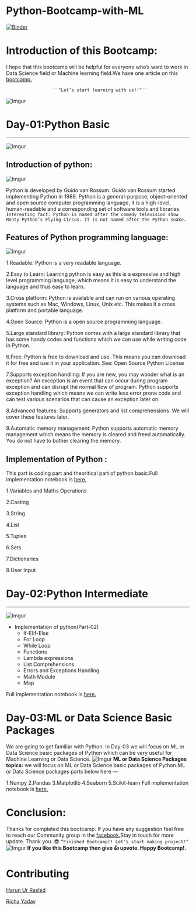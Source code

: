 # Python-Bootcamp-with-ML
[![Binder](https://mybinder.org/badge_logo.svg)](https://mybinder.org/v2/gh/harunshimanto/Python-Bootcamp-with-ML/master?urlpath=https%3A%2F%2Fgithub.com%2Fharunshimanto%2FPython-Bootcamp-with-ML)


# Introduction of this Bootcamp:
I hope that this bootcamp will be helpful for everyone who’s want to work in Data Science field or Machine learning field.We have one article on this [bootcamp.](https://hackernoon.com/python-bootcamp-for-ml-c321177b957e)


                      ``"Let’s start learning with us!!"``
                      
                      
![Imgur](https://i.imgur.com/eHJd47k.jpg)

# Day-01:Python Basic
-----------------------
![Imgur](https://i.imgur.com/kw7rTHr.jpg)
## Introduction of python:
![Imgur](https://i.imgur.com/hvakUZd.png)

Python is developed by Guido van Rossum. Guido van Rossum started implementing Python in 1989. Python is a general-purpose, object-oriented and open source computer programming language, it is a high-level, human-readable and a corresponding set of software tools and libraries.
```Interesting fact: Python is named after the comedy television show Monty Python’s Flying Circus. It is not named after the Python snake.```
## Features of Python programming language:
![Imgur](https://i.imgur.com/bCKG4mg.jpg)

1.Readable: Python is a very readable language.

2.Easy to Learn: Learning python is easy as this is a expressive and high level programming language, which means it is easy to understand the language and thus easy to learn.

3.Cross platform: Python is available and can run on various operating systems such as Mac, Windows, Linux, Unix etc. This makes it a cross platform and portable language.

4.Open Source: Python is a open source programming language.

5.Large standard library: Python comes with a large standard library that has some handy codes and functions which we can use while writing code in Python.

6.Free: Python is free to download and use. This means you can download it for free and use it in your application. See: Open Source Python License

7.Supports exception handling: If you are new, you may wonder what is an exception? An exception is an event that can occur during program exception and can disrupt the normal flow of program. Python supports exception handling which means we can write less error prone code and can test various scenarios that can cause an exception later on.

8.Advanced features: Supports generators and list comprehensions. We will cover these features later.

9.Automatic memory management: Python supports automatic memory management which means the memory is cleared and freed automatically. You do not have to bother clearing the memory.

## Implementation of Python :
This part is coding part and theoritical part of python basic.Full implementation notebook is [here.]( https://goo.gl/NErwwb)

1.Variables and Maths Operations

2.Casting

3.String

4.List

5.Tuples

6.Sets

7.Dictionaries

8.User Input


# Day-02:Python Intermediate
------------------------------
![Imgur](https://i.imgur.com/HUxM3Bp.jpg)
* Implementation of python(Part-02) 
  * If-Elif-Else
  * For Loop
  * While Loop
  * Functions
  * Lambda expressions
  * List Comprehensions
  * Errors and Exceptions Handling
  * Math Module
  * Map
  
Full implementation notebook is [here.](https://goo.gl/hTVWak)

# Day-03:ML or Data Science Basic Packages
We are going to get familiar with Python. In Day-03 we will focus on ML or Data Science basic packages of Python which can be very useful for Machine Learning or Data Science.
![Imgur](https://i.imgur.com/oNi7u0g.jpg)
**ML or Data Science Packages topics:**
we will focus on ML or Data Science basic packages of Python.ML or Data Science packages parts below here —

1.Numpy
2.Pandas
3.Matplotlib
4.Seaborn
5.Scikit-learn
Full implementation notebook is [here.](https://goo.gl/jcmyGW)

# Conclusion:
Thanks for completed this bootcamp. If you have any suggestion feel free to reach our Community group in the [facebook.](https://www.facebook.com/groups/MachinelearningAI/)Stay in touch for more update. Thank you. 😎
                             ``“Finished Bootcamp!! Let’s start making project!”``
![Imgur](https://i.imgur.com/BQIwpTm.jpg)
**If you like this Bootcamp then give 👍 upvote. Happy Bootcamp!.**

# Contributing 
[Harun Ur Rashid](https://www.linkedin.com/in/harun-ur-rashid6647/)

[Richa Yadav](https://www.linkedin.com/in/anna-list/)
